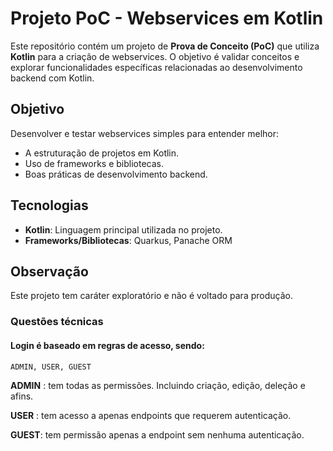 # Projeto PoC - Webservices em Kotlin

Este repositório contém um projeto de **Prova de Conceito (PoC)** que utiliza **Kotlin** para a criação de webservices. O objetivo é validar conceitos e explorar funcionalidades específicas relacionadas ao desenvolvimento backend com Kotlin.

## Objetivo
Desenvolver e testar webservices simples para entender melhor:

- A estruturação de projetos em Kotlin.
- Uso de frameworks e bibliotecas.
- Boas práticas de desenvolvimento backend.

## Tecnologias
- **Kotlin**: Linguagem principal utilizada no projeto.
- **Frameworks/Bibliotecas**: Quarkus, Panache ORM

## Observação
Este projeto tem caráter exploratório e não é voltado para produção.


### Questões técnicas

#### Login é baseado em regras de acesso, sendo:
    ADMIN, USER, GUEST

**ADMIN** : tem todas as permissões. Incluindo criação, edição, deleção e afins.

**USER** : tem acesso a apenas endpoints que requerem autenticação.

**GUEST**: tem permissão apenas a endpoint sem nenhuma autenticação.

